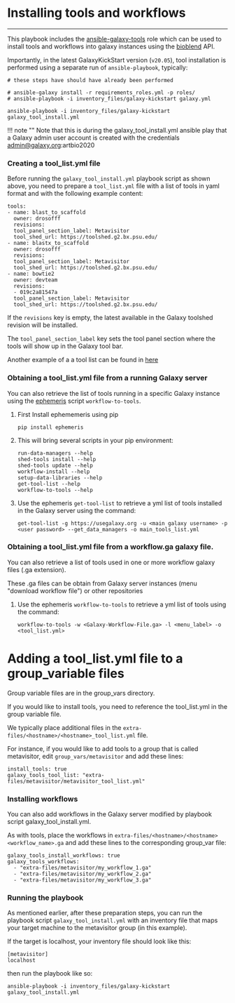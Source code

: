 # Installing tools and workflows
----

This playbook includes the [ansible-galaxy-tools](https://github.com/galaxyproject/ansible-galaxy-tools)
role which can be used to install tools and workflows into galaxy instances using the
[bioblend](https://bioblend.readthedocs.org/en/latest/) API.

Importantly, in the latest GalaxyKickStart version (`v20.05`), tool installation is performed
using a separate run of `ansible-playbook`, typically:

```
# these steps have should have already been performed

# ansible-galaxy install -r requirements_roles.yml -p roles/
# ansible-playbook -i inventory_files/galaxy-kickstart galaxy.yml

ansible-playbook -i inventory_files/galaxy-kickstart galaxy_tool_install.yml
```
!!! note ""
    Note that this is during the galaxy_tool_install.yml ansible play that
    a Galaxy admin user account is created with the credentials admin@galaxy.org:artbio2020

### Creating a tool_list.yml file

Before running the `galaxy_tool_install.yml` playbook script as shown above, you need to
prepare a `tool_list.yml` file with a list of tools in yaml format and with the following
example content:

```
tools:
- name: blast_to_scaffold
  owner: drosofff
  revisions:
  tool_panel_section_label: Metavisitor
  tool_shed_url: https://toolshed.g2.bx.psu.edu/
- name: blastx_to_scaffold
  owner: drosofff
  revisions:
  tool_panel_section_label: Metavisitor
  tool_shed_url: https://toolshed.g2.bx.psu.edu/
- name: bowtie2
  owner: devteam
  revisions:
  - 019c2a81547a
  tool_panel_section_label: Metavisitor
  tool_shed_url: https://toolshed.g2.bx.psu.edu/
```

If the `revisions` key is empty, the latest available in the Galaxy toolshed revision will
be installed.  

The `tool_panel_section_label` key sets the tool panel section where the tools will show up
in the Galaxy tool bar.

Another example of a a tool list can be found in [here](https://github.com/ARTbio/GalaxyKickStart/blob/master/extra-files/metavisitor/metavisitor_tool_list.yml)

### Obtaining a tool_list.yml file from a running Galaxy server

You can also retrieve the list of tools running in a specific Galaxy instance using the
[ephemeris](https://github.com/galaxyproject/ephemeris) script `workflow-to-tools`.

1. First Install ephememeris using pip
    ```
    pip install ephemeris
    ```
2. This will bring several scripts in your pip environment:
    ```
    run-data-managers --help
    shed-tools install --help
    shed-tools update --help
    workflow-install --help
    setup-data-libraries --help
    get-tool-list --help
    workflow-to-tools --help
    ```
3. Use the ephemeris `get-tool-list` to retrieve a yml list of tools installed in the
Galaxy server using the command:
    ```
    get-tool-list -g https://usegalaxy.org -u <main galaxy username> -p <user password> --get_data_managers -o main_tools_list.yml
    ``` 
### Obtaining a tool_list.yml file from a workflow.ga galaxy file.

You can also retrieve a list of tools used in one or more workflow galaxy files (.ga extension).

These .ga files can be obtain from Galaxy server instances (menu "download workflow file")
or other repositories

1. Use the ephemeris `workflow-to-tools` to retrieve a yml list of tools using the command:
    ```
    workflow-to-tools -w <Galaxy-Workflow-File.ga> -l <menu_label> -o <tool_list.yml>
    ```

# Adding a tool_list.yml file to a group_variable files

Group variable files are in the group_vars directory.

If you would like to install tools, you need to reference the tool_list.yml in the group variable file.

We typically place additional files in the `extra-files/<hostname>/<hostname>_tool_list.yml` file.

For instance, if you would like to add tools to a group that is called metavisitor,
edit `group_vars/metavisitor` and add these lines:

```
install_tools: true
galaxy_tools_tool_list: "extra-files/metavisitor/metavisitor_tool_list.yml"
```

### Installing workflows

You can also add workflows in the Galaxy server modified by playbook script galaxy_tool_install.yml.

As with tools, place the workflows in `extra-files/<hostname>/<hostname><workflow_name>.ga`
and add these lines to the corresponding group_var file:

```
galaxy_tools_install_workflows: true
galaxy_tools_workflows:
  - "extra-files/metavisitor/my_workflow_1.ga"
  - "extra-files/metavisitor/my_workflow_2.ga"
  - "extra-files/metavisitor/my_workflow_3.ga"
```

### Running the playbook

As mentioned earlier, after these preparation steps, you can run the playbook script
`galaxy_tool_install.yml` with an inventory file that maps your target machine to the
metavisitor group (in this example).

If the target is localhost, your inventory file should look like this:

```
[metavisitor]
localhost
```

then run the playbook like so:

```
ansible-playbook -i inventory_files/galaxy-kickstart galaxy_tool_install.yml
```
